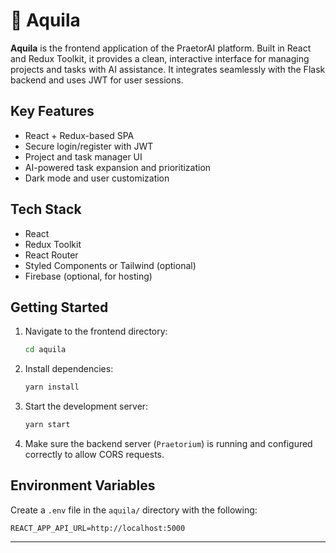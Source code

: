 # 🦅 Aquila

**Aquila** is the frontend application of the PraetorAI platform. Built in React and Redux Toolkit, it provides a clean, interactive interface for managing projects and tasks with AI assistance. It integrates seamlessly with the Flask backend and uses JWT for user sessions.

## Key Features

- React + Redux-based SPA
- Secure login/register with JWT
- Project and task manager UI
- AI-powered task expansion and prioritization
- Dark mode and user customization

## Tech Stack

- React
- Redux Toolkit
- React Router
- Styled Components or Tailwind (optional)
- Firebase (optional, for hosting)

## Getting Started

1. Navigate to the frontend directory:

   ```bash
   cd aquila
   ```

2. Install dependencies:

   ```bash
   yarn install
   ```

3. Start the development server:

   ```bash
   yarn start
   ```

4. Make sure the backend server (`Praetorium`) is running and configured correctly to allow CORS requests.

## Environment Variables

Create a `.env` file in the `aquila/` directory with the following:

```
REACT_APP_API_URL=http://localhost:5000
```

---
